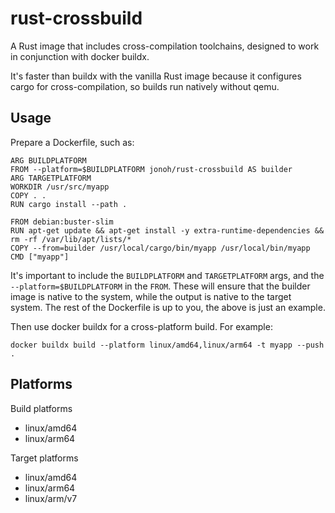 # rust-crossbuild

A Rust image that includes cross-compilation toolchains, designed to work in conjunction with docker buildx. 

It's faster than buildx with the vanilla Rust image because it configures cargo for cross-compilation, so builds run natively without qemu.

## Usage

Prepare a Dockerfile, such as:
```
ARG BUILDPLATFORM
FROM --platform=$BUILDPLATFORM jonoh/rust-crossbuild AS builder
ARG TARGETPLATFORM
WORKDIR /usr/src/myapp
COPY . .
RUN cargo install --path .

FROM debian:buster-slim
RUN apt-get update && apt-get install -y extra-runtime-dependencies && rm -rf /var/lib/apt/lists/*
COPY --from=builder /usr/local/cargo/bin/myapp /usr/local/bin/myapp
CMD ["myapp"]
```

It's important to include the `BUILDPLATFORM` and `TARGETPLATFORM` args, and the `--platform=$BUILDPLATFORM` in the `FROM`. These will ensure that the builder image is native to the system, while the output is native to the target system. The rest of the Dockerfile is up to you, the above is just an example.

Then use docker buildx for a cross-platform build. For example:
```
docker buildx build --platform linux/amd64,linux/arm64 -t myapp --push .
```

## Platforms

Build platforms
- linux/amd64
- linux/arm64

Target platforms
- linux/amd64
- linux/arm64
- linux/arm/v7

